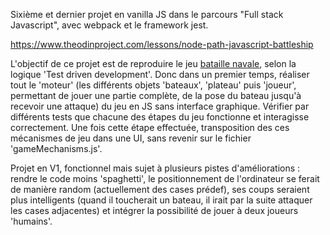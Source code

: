 
Sixième et dernier projet en vanilla JS dans le parcours "Full stack Javascript", avec webpack et le framework jest.

https://www.theodinproject.com/lessons/node-path-javascript-battleship

L'objectif de ce projet est de reproduire le jeu <a href="https://fr.wikipedia.org/wiki/Bataille_navale_(jeu)">bataille navale</a>, selon la logique 'Test driven development'. 
Donc dans un premier temps, réaliser tout le 'moteur' (les différents objets 'bateaux', 'plateau' puis 'joueur', permettant de jouer une partie complète, de la pose du bateau jusqu'à recevoir une attaque) du jeu en JS sans interface graphique. Vérifier par différents tests que chacune des étapes du jeu fonctionne et interagisse correctement.
Une fois cette étape effectuée, transposition des ces mécanismes de jeu dans une UI, sans revenir sur le fichier 'gameMechanisms.js'.

Projet en V1, fonctionnel mais sujet à plusieurs pistes d'améliorations : rendre le code moins 'spaghetti', le positionnement de l'ordinateur se ferait de manière random (actuellement des cases prédef), ses coups seraient plus intelligents (quand il toucherait un bateau, il irait par la suite attaquer les cases adjacentes) et intégrer la possibilité de jouer à deux joueurs 'humains'.